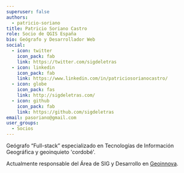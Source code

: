 ```yaml
---
superuser: false
authors:
  - patricio-soriano
title: Patricio Soriano Castro
role: Socio de QGIS España
bio: Geógrafo y Desarrollador Web
social:
  - icon: twitter
    icon_pack: fab
    link: https://twitter.com/sigdeletras
  - icon: linkedin
    icon_pack: fab
    link: https://www.linkedin.com/in/patriciosorianocastro/
  - icon: globe
    icon_pack: fas
    link: http://sigdeletras.com/
  - icon: github
    icon_pack: fab
    link: https://github.com/sigdeletras
email: pasoriano@gmail.com
user_groups:
  - Socios
---
```


Geógrafo “Full-stack” especializado en Tecnologías de Información Geográfica y geoinquieto 'cordobé'.

Actualmente responsable del Área de SIG y Desarrollo en [Geoinnova](https://geoinnova.org/).
